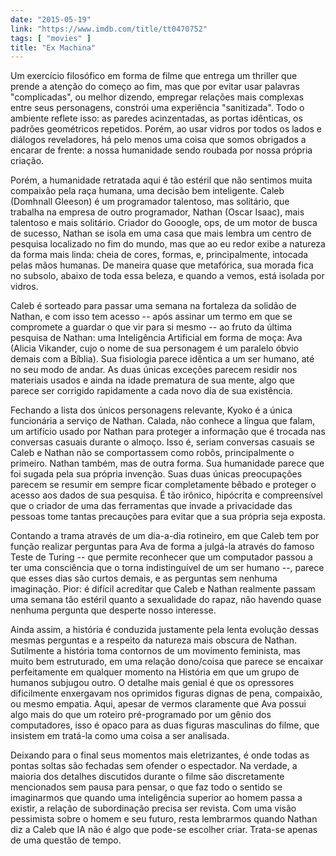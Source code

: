 ```yaml
---
date: "2015-05-19"
link: "https://www.imdb.com/title/tt0470752"
tags: [ "movies" ]
title: "Ex Machina"
---
```

Um exercício filosófico em forma de filme que entrega um thriller que prende a atenção do começo ao fim, mas que por evitar usar palavras "complicadas", ou melhor dizendo, empregar relações mais complexas entre seus personagens, constrói uma experiência "sanitizada". Todo o ambiente reflete isso: as paredes acinzentadas, as portas idênticas, os padrões geométricos repetidos. Porém, ao usar vidros por todos os lados e diálogos reveladores, há pelo menos uma coisa que somos obrigados a encarar de frente: a nossa humanidade sendo roubada por nossa própria criação.

Porém, a humanidade retratada aqui é tão estéril que não sentimos muita compaixão pela raça humana, uma decisão bem inteligente. Caleb (Domhnall Gleeson) é um programador talentoso, mas solitário, que trabalha na empresa de outro programador, Nathan (Oscar Isaac), mais talentoso e mais solitário. Criador do Gooogle, ops, de um motor de busca de sucesso, Nathan se isola em uma casa que mais lembra um centro de pesquisa localizado no fim do mundo, mas que ao eu redor exibe a natureza da forma mais linda: cheia de cores, formas, e, principalmente, intocada pelas mãos humanas. De maneira quase que metafórica, sua morada fica no subsolo, abaixo de toda essa beleza, e quando a vemos, está isolada por vidros.

Caleb é sorteado para passar uma semana na fortaleza da solidão de Nathan, e com isso tem acesso -- após assinar um termo em que se compromete a guardar o que vir para si mesmo -- ao fruto da última pesquisa de Nathan: uma Inteligência Artificial em forma de moça: Ava (Alicia Vikander, cujo o nome de sua personagem é um paralelo óbvio demais com a Bíblia). Sua fisiologia parece idêntica a um ser humano, até no seu modo de andar. As duas únicas exceções parecem residir nos materiais usados e ainda na idade prematura de sua mente, algo que parece ser corrigido rapidamente a cada novo dia de sua existência.

Fechando a lista dos únicos personagens relevante, Kyoko é a única funcionária a serviço de Nathan. Calada, não conhece a língua que falam, um artifício usado por Nathan para proteger a informação que é trocada nas conversas casuais durante o almoço. Isso é, seriam conversas casuais se Caleb e Nathan não se comportassem como robôs, principalmente o primeiro. Nathan também, mas de outra forma. Sua humanidade parece que foi sugada pela sua própria invenção. Suas duas únicas preocupações parecem se resumir em sempre ficar completamente bêbado e proteger o acesso aos dados de sua pesquisa. É tão irônico, hipócrita e compreensível que o criador de uma das ferramentas que invade a privacidade das pessoas tome tantas precauções para evitar que a sua própria seja exposta.

Contando a trama através de um dia-a-dia rotineiro, em que Caleb tem por função realizar perguntas para Ava de forma a julgá-la através do famoso Teste de Turing -- que permite reconhecer que um computador passou a ter uma consciência que o torna indistinguível de um ser humano --, parece que esses dias são curtos demais, e as perguntas sem nenhuma imaginação. Pior: é difícil acreditar que Caleb e Nathan realmente passam uma semana tão estéril quanto a sexualidade do rapaz, não havendo quase nenhuma pergunta que desperte nosso interesse.

Ainda assim, a história é conduzida justamente pela lenta evolução dessas mesmas perguntas e a respeito da natureza mais obscura de Nathan. Sutilmente a história toma contornos de um movimento feminista, mas muito bem estruturado, em uma relação dono/coisa que parece se encaixar perfeitamente em qualquer momento na História em que um grupo de humanos subjugou outro. O detalhe mais genial é que os opressores dificilmente enxergavam nos oprimidos figuras dignas de pena, compaixão, ou mesmo empatia. Aqui, apesar de vermos claramente que Ava possui algo mais do que um roteiro pré-programado por um gênio dos computadores, isso é opaco para as duas figuras masculinas do filme, que insistem em tratá-la como uma coisa a ser analisada.

Deixando para o final seus momentos mais eletrizantes, é onde todas as pontas soltas são fechadas sem ofender o espectador. Na verdade, a maioria dos detalhes discutidos durante o filme são discretamente mencionados sem pausa para pensar, o que faz todo o sentido se imaginarmos que quando uma inteligência superior ao homem passa a existir, a relação de subordinação precisa ser revista. Com uma visão pessimista sobre o homem e seu futuro, resta lembrarmos quando Nathan diz a Caleb que IA não é algo que pode-se escolher criar. Trata-se apenas de uma questão de tempo.
